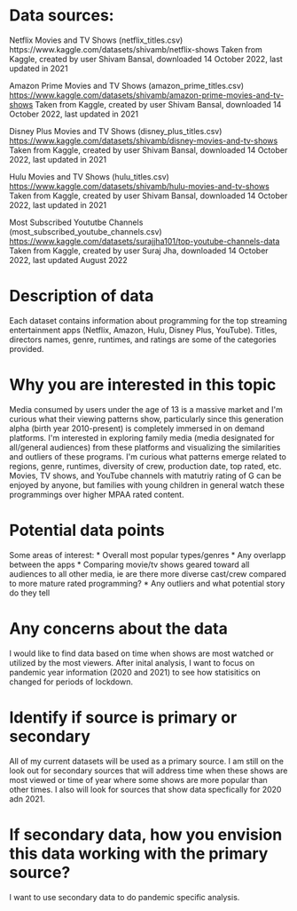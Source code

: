 <h1>Data sources: </h1>
Netflix Movies and TV Shows (netflix_titles.csv)
https://www.kaggle.com/datasets/shivamb/netflix-shows
Taken from Kaggle, created by user Shivam Bansal, downloaded 14 October 2022, last updated in 2021


Amazon Prime Movies and TV Shows (amazon_prime_titles.csv)
https://www.kaggle.com/datasets/shivamb/amazon-prime-movies-and-tv-shows
Taken from Kaggle, created by user Shivam Bansal, downloaded 14 October 2022, last updated in 2021


Disney Plus Movies and TV Shows (disney_plus_titles.csv)
https://www.kaggle.com/datasets/shivamb/disney-movies-and-tv-shows
Taken from Kaggle, created by user Shivam Bansal, downloaded 14 October 2022, last updated in 2021


Hulu Movies and TV Shows (hulu_titles.csv)
https://www.kaggle.com/datasets/shivamb/hulu-movies-and-tv-shows
Taken from Kaggle, created by user Shivam Bansal, downloaded 14 October 2022, last updated in 2021


Most Subscribed Yoututbe Channels (most_subscribed_youtube_channels.csv)
https://www.kaggle.com/datasets/surajjha101/top-youtube-channels-data
Taken from Kaggle, created by user Suraj Jha, downloaded 14 October 2022, last updated August 2022


<h1>Description of data</h1>
Each dataset contains information about programming for the top streaming entertainment apps (Netflix, Amazon, Hulu, Disney Plus, YouTube).  Titles, directors names, genre, runtimes, and ratings are some of the categories provided.


<h1>Why you are interested in this topic </h1>
Media consumed by users under the age of 13 is a massive market and I'm curious what their viewing patterns show, particularly since this generation alpha (birth year 2010-present) is completely  immersed in on demand platforms.  I'm interested in exploring family media (media designated for all/general audiences) from these platforms and visualizing the similarities and outliers of these programs.  I'm curious what patterns emerge related to regions, genre, runtimes, diversity of crew, production date, top rated, etc.  Movies, TV shows, and YouTube channels with matutriy rating of G can be enjoyed by anyone, but families with young children in general watch these programmings over higher MPAA rated content.  


<h1>Potential data points</h1>
Some areas of interest: 
* Overall most popular types/genres
* Any overlapp between the apps
* Comparing movie/tv shows geared toward all audiences to all other media, ie  are there more diverse cast/crew compared to more mature rated programming?
* Any outliers and what potential story do they tell

<h1>Any concerns about the data</h1>
I would like to find data based on time when shows are most watched or utilized by the most viewers.  After inital analysis, I want to focus on pandemic year information (2020 and 2021) to see how statisitics on changed for periods of lockdown.  

<h1>Identify if source is primary or secondary</h1>
All of my current datasets will be used as a primary source.  I am still on the look out for secondary sources that will address time when these shows are most viewed or time of year where some shows are more popular than other times. I also will look for sources that show data specfically for 2020 adn 2021.

<h1>If secondary data, how you envision this data working with the primary source?</h1>
I want to use secondary data to do pandemic specific analysis.  
